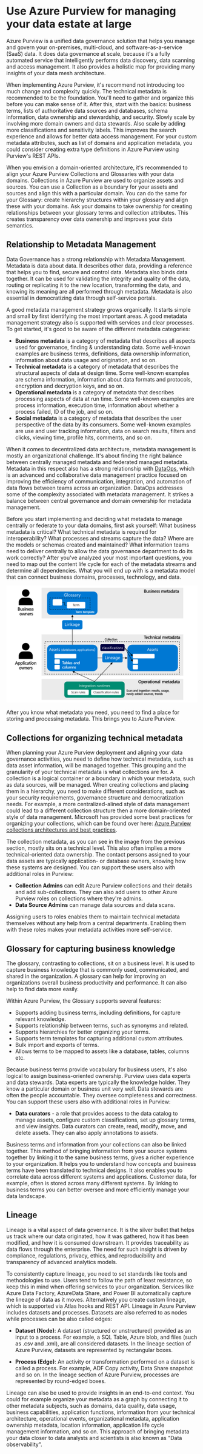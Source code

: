 
# Use Azure Purview for managing your data estate at large

Azure Purview is a unified data governance solution that helps you manage and govern your on-premises, multi-cloud, and software-as-a-service (SaaS) data. It does data governance at scale, because it's a fully automated service that intelligently performs data discovery, data scanning and access management. It also provides a holistic map for providing many insights of your data mesh architecture.

When implementing Azure Purview, it's recommend not introducing too much change and complexity quickly. The technical metadata is recommended to be the foundation. You'll need to gather and organize this before you can make sense of it. After this, start with the basics: business terms, lists of authoritative data sources and databases, schema information, data ownership and stewardship, and security. Slowly scale by involving more domain owners and data stewards. Also scale by adding more classifications and sensitivity labels. This improves the search experience and allows for better data access management. For your custom metadata attributes, such as list of domains and application metadata, you could consider creating extra type definitions in Azure Purview using Purview's REST APIs.

When you envision a domain-oriented architecture, it's recommended to align your Azure Purview Collections and Glossaries with your data domains. Collections in Azure Purview are used to organize assets and sources. You can use a Collection as a boundary for your assets and sources and align this with a particular domain. You can do the same for your Glossary: create hierarchy structures within your glossary and align these with your domains. Ask your domains to take ownership for creating relationships between your glossary terms and collection attributes. This creates transparency over data ownership and improves your data semantics.

## Relationship to Metadata Management

Data Governance has a strong relationship with Metadata Management. Metadata is data about data. It describes other data, providing a reference that helps you to find, secure and control data. Metadata also binds data together. It can be used for validating the integrity and quality of the data, routing or replicating it to the new location, transforming the data, and knowing its meaning are all performed through metadata. Metadata is also essential in democratizing data through self-service portals.

A good metadata management strategy grows organically. It starts simple and small by first identifying the most important areas. A good metadata management strategy also is supported with services and clear processes. To get started, it's good to be aware of the different metadata categories:

- **Business metadata** is a category of metadata that describes all aspects used for governance, finding & understanding data. Some well-known examples are business terms, definitions, data ownership information, information about data usage and origination, and so on.
- **Technical metadata** is a category of metadata that describes the structural aspects of data at design time. Some well-known examples are schema information, information about data formats and protocols, encryption and decryption keys, and so on.
- **Operational metadata** is a category of metadata that describes processing aspects of data at run time. Some well-known examples are process information, execution time, information about whether a process failed, ID of the job, and so on.
- **Social metadata** is a category of metadata that describes the user perspective of the data by its consumers. Some well-known examples are use and user tracking information, data on search results, filters and clicks, viewing time, profile hits, comments, and so on.

When it comes to decentralized data architecture, metadata management is mostly an organizational challenge. It's about finding the right balance between centrally managed metadata and federated managed metadata. Metadata in this respect also has a strong relationship with [DataOps](https://docs.microsoft.com/en-us/azure/architecture/example-scenario/data-warehouse/dataops-mdw), which is an advanced and collaborative data management practice focused on improving the efficiency of communication, integration, and automation of data flows between teams across an organization. DataOps addresses some of the complexity associated with metadata management. It strikes a balance between central governance and domain ownership for metadata management.

Before you start implementing and deciding what metadata to manage centrally or federate to your data domains, first ask yourself: What business metadata is critical? What technical metadata is required for interoperability? What processes and streams capture the data? Where are the models or schemas created and maintained? What information teams need to deliver centrally to allow the data governance department to do its work correctly? After you've analyzed your most important questions, you need to map out the content life cycle for each of the metadata streams and determine all dependencies. What you will end up with is a metadata model that can connect business domains, processes, technology, and data.

   ![](../images/preface/metadata.png)

After you know what metadata you need, you need to find a place for storing and processing metadata. This brings you to Azure Purview.

## Collections for organizing technical metadata

When planning your Azure Purview deployment and aligning your data governance activities, you need to define how technical metadata, such as data asset information, will be managed together. This grouping and the granularity of your technical metadata is what collections are for. A collection is a logical container or a boundary in which your metadata, such as data sources, will be managed. When creating collections and placing them in a hierarchy, you need to make different considerations, such as your security requirements, governance structure and democratization needs. For example, a more centralized-alined style of data management could lead to a different collection structure then a more domain-oriented style of data management. Microsoft has provided some best practices for organizing your collections, which can be found over here: [Azure Purview collections architectures and best practices](https://docs.microsoft.com/en-us/azure/purview/concept-best-practices-collections).

The collection metadata, as you can see in the image from the previous section, mostly sits on a technical level. This also often implies a more technical-oriented data ownership. The contact persons assigned to your data assets are typically application- or database owners, knowing how these systems are designed. You can support these users also with additional roles in Purview:

- **Collection Admins** can edit Azure Purview collections and their details and add sub-collections. They can also add users to other Azure Purview roles on collections where they're admins.
- **Data Source Admins** can manage data sources and data scans.

Assigning users to roles enables them to maintain technical metadata themselves without any help from a central departments. Enabling them with these roles makes your metadata activities more self-service.

## Glossary for capturing business knowledge

The glossary, contrasting to collections, sit on a business level. It is used to capture business knowledge that is commonly used, communicated, and shared in the organization. A glossary can help for improving an organizations overall business productivity and performance. It can also help to find data more easily.

Within Azure Purview, the Glossary supports several features:

- Supports adding business terms, including definitions, for capture relevant knowledge.
- Supports relationship between terms, such as synonyms and related.
- Supports hierarchies for better organizing your terms.
- Supports term templates for capturing additional custom attributes.
- Bulk import and exports of terms.
- Allows terms to be mapped to assets like a database, tables, columns etc.

Because business terms provide vocabulary for business users, it's also logical to assign business-oriented ownership. Purview uses data experts and data stewards. Data experts are typically the knowledge holder. They know a particular domain or business unit very well. Data stewards are often the people accountable. They oversee completeness and correctness. You can support these users also with additional roles in Purview:

- **Data curators** - a role that provides access to the data catalog to manage assets, configure custom classifications, set up glossary terms, and view insights. Data curators can create, read, modify, move, and delete assets. They can also apply annotations to assets.

Business terms and information from your collections can also be linked together. This method of bringing information from your source systems together by linking it to the same business terms, gives a richer experience to your organization. It helps you to understand how concepts and business terms have been translated to technical designs. It also enables you to correlate data across different systems and applications. Customer data, for example, often is stored across many different systems. By linking to business terms you can better oversee and more efficiently manage your data landscape.

## Lineage

Lineage is a vital aspect of data governance. It is the silver bullet that helps us track where our data originated, how it was gathered, how it has been modified, and how it is consumed downstream. It provides traceability as data flows through the enterprise. The need for such insight is driven by compliance, regulations, privacy, ethics, and reproducibility and transparency of advanced analytics models.

To consistently capture lineage, you need to set standards like tools and methodologies to use. Users tend to follow the path of least resistance, so keep this in mind when offering services to your organization. Services like Azure Data Factory, AzureData Share, and Power BI automatically capture the lineage of data as it moves. Alternatively you create custom lineage, which is supported via Atlas hooks and REST API. Lineage in Azure Purview includes datasets and processes. Datasets are also referred to as nodes while processes can be also called edges:

- **Dataset (Node)**: A dataset (structured or unstructured) provided as an input to a process. For example, a SQL Table, Azure blob, and files (such as .csv and .xml), are all considered datasets. In the lineage section of Azure Purview, datasets are represented by rectangular boxes.

- **Process (Edge)**: An activity or transformation performed on a dataset is called a process. For example, ADF Copy activity, Data Share snapshot and so on. In the lineage section of Azure Purview, processes are represented by round-edged boxes.

Lineage can also be used to provide insights in an end-to-end context. You could for example organize your metadata as a graph by connecting it to other metadata subjects, such as domains, data quality, data usage, business capabilities, application functions, information from your technical architecture, operational events, organizational metadata, application ownership metadata, location information, application life cycle management information, and so on. This approach of bringing metadata your data closer to data analysts and scientists is also known as "Data observability".